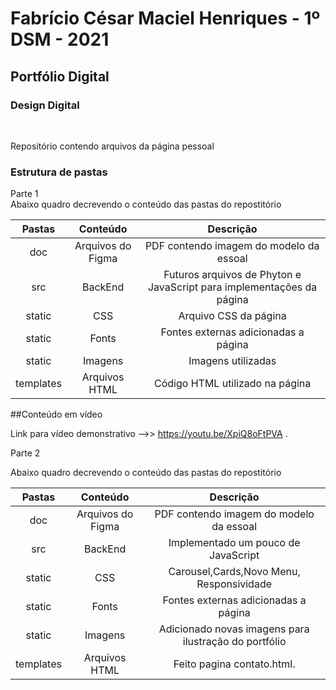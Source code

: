 
<h1> Fabrício César Maciel Henriques - 1º DSM - 2021 </h1>

<h2> Portfólio Digital </h2>
<h3>Design Digital</h3>
<br>
<div>
  <p> Repositório contendo arquivos da página pessoal</p>
  </div>
  <div>
  <h3> Estrutura de pastas </h3>
  <div>Parte 1</div
  
  <p> Abaixo quadro decrevendo o conteúdo das pastas do repostitório</p>
  
|   Pastas  |       Conteúdo        |                            Descrição                                  |
|:---------:|:--------------------: | :-------------------------------------------------------------------: |
| doc       | Arquivos do Figma     | PDF contendo imagem do modelo da essoal                               |
| src       | BackEnd               | Futuros arquivos de Phyton e JavaScript para implementações da página |
| static    | CSS                   | Arquivo CSS da página                                                 |
| static    | Fonts                 | Fontes externas adicionadas a página                                  |   
| static    | Imagens               | Imagens utilizadas                                                    |
| templates | Arquivos HTML         | Código HTML utilizado na página                                       |
</div>

##Conteúdo em vídeo

Link para vídeo demonstrativo -->> https://youtu.be/XpiQ8oFtPVA .

<div>Parte 2</div>

<p></p>

  <p> Abaixo quadro decrevendo o conteúdo das pastas do repostitório</p>
  
|   Pastas  |       Conteúdo        |                            Descrição                                  |
|:---------:|:--------------------: | :-------------------------------------------------------------------: |
| doc       | Arquivos do Figma     | PDF contendo imagem do modelo da essoal                               |
| src       | BackEnd               | Implementado um pouco de JavaScript                                   |
| static    | CSS                   | Carousel,Cards,Novo Menu, Responsividade                              |
| static    | Fonts                 | Fontes externas adicionadas a página                                  |   
| static    | Imagens               | Adicionado novas imagens para ilustração do portfólio                 |
| templates | Arquivos HTML         | Feito pagina contato.html.                                            |

